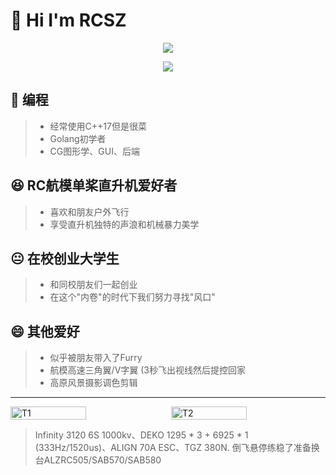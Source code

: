 # 👋 Hi I'm RCSZ

<p align="center">
  <img src="https://github-readme-stats.vercel.app/api?username=RCSZC&show_icons=true&theme=radical"/>
</p>
<p align="center">
  <img src="https://github-readme-stats.vercel.app/api/top-langs/?username=RCSZC&theme=radical&layout=compact"/>
</p>

## 🐠 编程
> - 经常使用C++17但是很菜
> - Golang初学者
> - CG图形学、GUI、后端
  
## 😆 RC航模单桨直升机爱好者
> - 喜欢和朋友户外飞行
> - 享受直升机独特的声浪和机械暴力美学

## 😐 在校创业大学生
> - 和同校朋友们一起创业
> - 在这个"内卷"的时代下我们努力寻找"风口"

## 😄 其他爱好
> - 似乎被朋友带入了Furry
> - 航模高速三角翼/V字翼 (3秒飞出视线然后提控回家
> - 高原风景摄影调色剪辑
---
<div style="display: flex; justify-content: space-between;">
    <img src="assets/RCSZ-HELIRC.png" alt="T1" style="width: 49%">
    <img src="assets/RCSZ-HELIRC-S.png" alt="T2" style="width: 49%">
</div>

> Infinity 3120 6S 1000kv、DEKO 1295 * 3 + 6925 * 1 (333Hz/1520us)、ALIGN 70A ESC、TGZ 380N. 倒飞悬停练稳了准备换台ALZRC505/SAB570/SAB580

